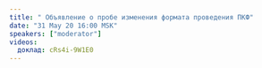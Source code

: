 ```yaml
---
title: " Объявление о пробе изменения формата проведения ПКФ"
date: "31 May 20 16:00 MSK"
speakers: ["moderator"]
videos:
  доклад: cRs4i-9W1E0
---
```

